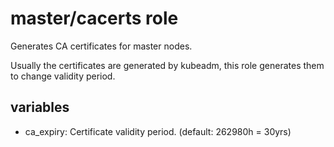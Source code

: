 # master/cacerts role

Generates CA certificates for master nodes.

Usually the certificates are generated by kubeadm,
this role generates them to change validity period.

## variables

* ca_expiry: Certificate validity period. (default: 262980h = 30yrs)